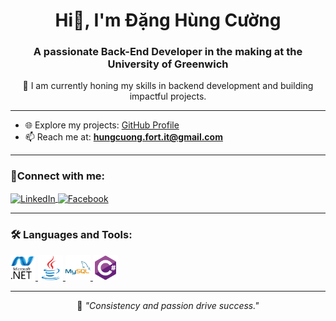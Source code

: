 <h1 align="center">Hi👋, I'm Đặng Hùng Cường</h1>
<h3 align="center">A passionate Back-End Developer in the making at the University of Greenwich </h3>

<p align="center">
  🚀 I am currently honing my skills in backend development and building impactful projects.
</p>

---

- 🌐 Explore my projects: [GitHub Profile](https://github.com/Cuong333?tab=repositories)  
- 📫 Reach me at: **hungcuong.fort.it@gmail.com**  

---

<h3 align="left">🌟Connect with me:</h3>
<p align="left">
  <a href="https://www.linkedin.com/in/dang-hung-cuong-be27/" target="_blank" rel="noopener noreferrer">
    <img align="center" src="https://img.icons8.com/color/48/000000/linkedin.png" alt="LinkedIn" height="30" width="30"/>
  </a>
  <a href="https://fb.com/gnouc17" target="_blank" rel="noopener noreferrer">
    <img align="center" src="https://img.icons8.com/color/48/000000/facebook.png" alt="Facebook" height="30" width="30"/>
  </a>
</p>

---

<h3 align="left">🛠️ Languages and Tools:</h3>
<p align="left"> 
  <a href="https://dotnet.microsoft.com/" target="_blank" rel="noopener noreferrer"> 
    <img src="https://raw.githubusercontent.com/devicons/devicon/master/icons/dot-net/dot-net-original-wordmark.svg" alt="dotnet" width="40" height="40"/> 
  </a> 
  <a href="https://www.java.com" target="_blank" rel="noopener noreferrer"> 
    <img src="https://raw.githubusercontent.com/devicons/devicon/master/icons/java/java-original.svg" alt="Java" width="40" height="40"/> 
  </a> 
  <a href="https://www.mysql.com/" target="_blank" rel="noopener noreferrer"> 
    <img src="https://raw.githubusercontent.com/devicons/devicon/master/icons/mysql/mysql-original-wordmark.svg" alt="MySQL" width="40" height="40"/> 
  </a> 
  <a href="https://learn.microsoft.com/en-us/dotnet/csharp/" target="_blank" rel="noopener noreferrer"> 
    <img src="https://raw.githubusercontent.com/devicons/devicon/master/icons/csharp/csharp-original.svg" alt="C#" width="40" height="40"/> 
  </a> 
</p>

---

<p align="center">
  🎯 <em>"Consistency and passion drive success."</em>  
</p>
